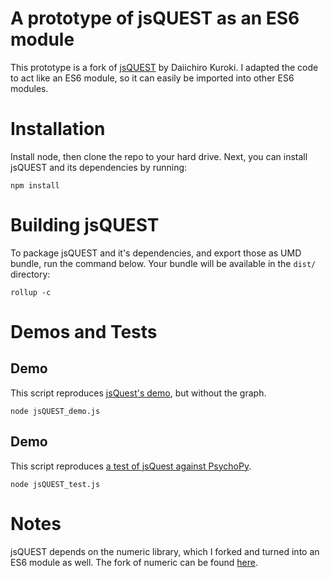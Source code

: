 # A prototype of jsQUEST as an ES6 module
This prototype is a fork of [jsQUEST](https://github.com/kurokida/jsQUEST) by Daiichiro Kuroki. I adapted the code to act like an ES6 module, so it can easily be imported into other ES6 modules.

# Installation
Install node, then clone the repo to your hard drive. Next, you can install jsQUEST and its dependencies by running:

`npm install`

# Building jsQUEST
To package jsQUEST and it's dependencies, and export those as UMD bundle, run the command below. Your bundle will be available in the `dist/` directory:

`rollup -c`

# Demos and Tests
## Demo
This script reproduces [jsQuest's demo](https://github.com/kurokida/jsQUEST/blob/main/jsQuestDemo.html), but without the graph.

`node jsQUEST_demo.js`

## Demo
This script reproduces [a test of jsQuest against PsychoPy](https://gitlab.pavlovia.org/tpronk/demo_jsquest/#testing-jsquest-against-psychopy).

`node jsQUEST_test.js`


# Notes
jsQUEST depends on the numeric library, which I forked and turned into an ES6 module as well. The fork of numeric can be found [here](https://github.com/tpronk/numeric).
